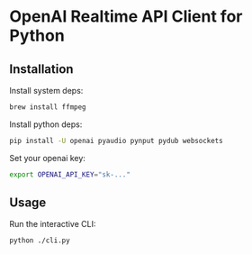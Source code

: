 # OpenAI Realtime API Client for Python

## Installation

Install system deps:

```bash
brew install ffmpeg
```

Install python deps:

```bash
pip install -U openai pyaudio pynput pydub websockets
```

Set your openai key:

```bash
export OPENAI_API_KEY="sk-..."
```

## Usage

Run the interactive CLI:

```bash
python ./cli.py
```

